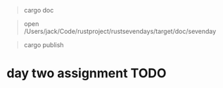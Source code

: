 > cargo doc

> open /Users/jack/Code/rustproject/rustsevendays/target/doc/sevenday

> cargo publish

# day two assignment TODO

